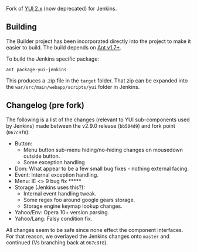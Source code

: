 Fork of [YUI 2.x](https://github.com/yui/yui2) (now deprecated) for Jenkins.

## Building
The Builder project has been incorporated directly into the project to make it easier to build.  The build depends on
[Ant v1.7+](http://ant.apache.org/bindownload.cgi).

To build the Jenkins specific package:

```
ant package-yui-jenkins
```

This produces a .zip file in the `target` folder.  That zip can be expanded into the `war/src/main/webapp/scripts/yui` folder in Jenkins.

## Changelog (pre fork)

The following is a list of the changes (relevant to YUI sub-components used by Jenkins) made between the v2.9.0 release
(`bb504d9`) and fork point (`067c9f8`):

* Button:
    * Menu button sub-menu hiding/no-hiding changes on mousedown outside button.
    * Some exception handling
* Dom: What appear to be a few small bug fixes - nothing external facing.
* Event: Internal exception handling.
* Menu: IE <> 9 bug fix  *****
* Storage (Jenkins uses this?):
    * Internal event handling tweak.
    * Some regex foo around google gears storage.
    * Storage engine keymap lookup changes.
* Yahoo/Env: Opera 10+ version parsing.
* Yahoo/Lang: Falsy condition fix.

All changes seem to be safe since none effect the component interfaces.  For that reason, we overlayed the Jenkins changes
onto `master` and continued (Vs branching back at `067c9f8`).